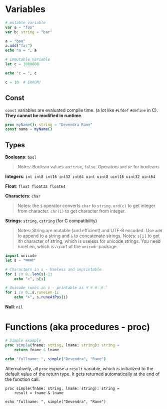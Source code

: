 # Variables

```nim
# mutable variable
var a = "foo"
var b: string = "bar"

a = "boo"
a.add("far")
echo "a = ", a

# immutable variable
let c = 1000000

echo "c = ", c

c = 10  # ERROR!
```

## Const
`const` variables are evaluated compile time. (a lot like `#ifdef` `#define` in C). **They cannot be modified in runtime**.

```nim
proc myName(): string = "Devendra Rane"
const name = myName()
```

## Types

**Booleans**: `bool`

> Notes: Boolean values are `true`, `false`. Operators `and` `or` for booleans

**Integers**: `int int8 int16 int32 int64 uint uint8 uint16 uint32 uint64`

**Float**: `float float32 float64`

**Characters**: `char`

> Notes: the `$` operator converts `char` to `string`. `ord(c)` to get integer from character. `chr(i)` to get character from integer.

**Strings**: `string`, `cstring` (for C compatibility)

> Notes: String are mutable (and efficient) and UTF-8 encoded. Use `add` to append to a string and `&` to concatenate strings.
> Notes: `s[i]` to get ith character of string, which is useless for unicode strings. You need runeLen, which is a part of the `unicode` package.

```nim
import unicode
let s = "नमस्ते"

# Characters in s - Useless and unprintable
for i in 0..len(s)-1:
    echo ">", s[i]

# Unicode runes in s - printable as न म स ्त े
for i in 0..s.runeLen-1:
    echo ">", s.runeAtPos(i)
```

**Null**: `nil`

# Functions (aka procedures - proc)

```nim
# Simple example
proc simple(fname: string, lname: string): string =
    return fname & lname

echo "fullname: ", simple("Devendra", "Rane")
```

Alternatively, all `proc` expose a `result` variable, which is initialized to the default value of the return type. It gets returned automatically at the end of the function call.

```
proc simple(fname: string, lname: string): string =
    result = fname & lname

echo "fullname: ", simple("Devendra", "Rane")
```



